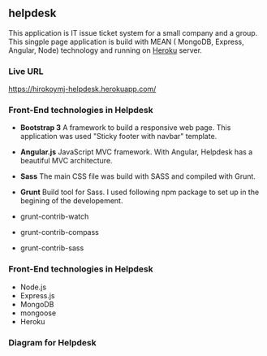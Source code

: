 ## helpdesk
This application is IT issue ticket system for a small company and a group. This singple page application is build with MEAN ( MongoDB, Express, Angular, Node) technology and running on [Heroku](https://www.heroku.com/) server.

### Live URL 
https://hirokoymj-helpdesk.herokuapp.com/

### Front-End technologies in Helpdesk
- **Bootstrap 3**
A framework to build a responsive web page. This application was used "Sticky footer with navbar" template.

- **Angular.js**
JavaScript MVC framework. With Angular, Helpdesk has a beautiful MVC architecture.

- **Sass**
The main CSS file was build with SASS and compiled with Grunt.
- **Grunt**
Build tool for Sass. I used following npm package to set up in the begining of the developement.
- grunt-contrib-watch
- grunt-contrib-compass
- grunt-contrib-sass 

### Front-End technologies in Helpdesk
- Node.js
- Express.js
- MongoDB
- mongoose
- Heroku


### Diagram for Helpdesk 
